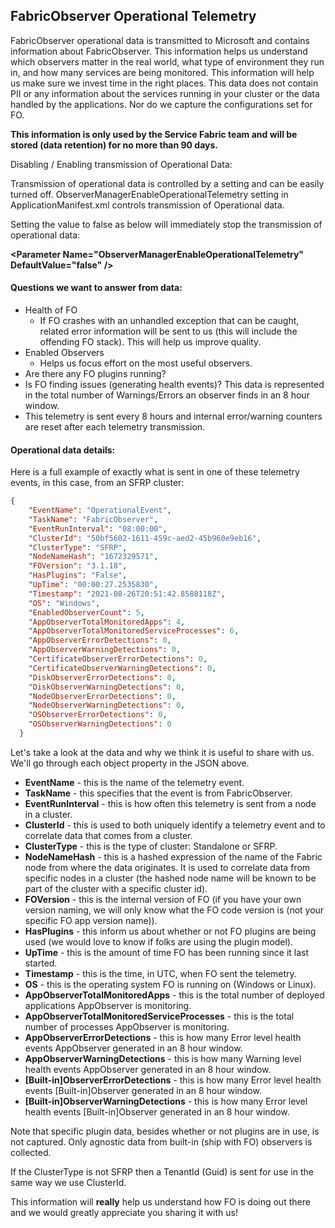 ## FabricObserver Operational Telemetry

FabricObserver operational data is transmitted to Microsoft and contains information about FabricObserver.  This information helps us understand which observers matter in the real world, what type of environment they run in, and how many services are being monitored. This information will help us make sure we invest time in the right places. This data does not contain PII or any information about the services running in your cluster or the data handled by the applications. Nor do we capture the configurations set for FO. 

**This information is only used by the Service Fabric team and will be stored (data retention) for no more than 90 days.** 

Disabling / Enabling transmission of Operational Data: 

Transmission of operational data is controlled by a setting and can be easily turned off. ObserverManagerEnableOperationalTelemetry setting in ApplicationManifest.xml controls transmission of Operational data. 

Setting the value to false as below will immediately stop the transmission of operational data: 

**\<Parameter Name="ObserverManagerEnableOperationalTelemetry" DefaultValue="false" />** 

#### Questions we want to answer from data: 

-	Health of FO 
       -	If FO crashes with an unhandled exception that can be caught, related error information will be sent to us (this will include the offending FO stack). This will help us improve quality. 
-	Enabled Observers 
    -	Helps us focus effort on the most useful observers.
-	Are there any FO plugins running?
-	Is FO finding issues (generating health events)? This data is represented in the total number of Warnings/Errors an observer finds in an 8 hour window.
-	This telemetry is sent every 8 hours and internal error/warning counters are reset after each telemetry transmission.

#### Operational data details: 

Here is a full example of exactly what is sent in one of these telemetry events, in this case, from an SFRP cluster: 

```JSON
{
    "EventName": "OperationalEvent",
    "TaskName": "FabricObserver",
    "EventRunInterval": "08:00:00",
    "ClusterId": "50bf5602-1611-459c-aed2-45b960e9eb16",
    "ClusterType": "SFRP",
    "NodeNameHash": "1672329571",
    "FOVersion": "3.1.18",
    "HasPlugins": "False",
    "UpTime": "00:00:27.2535830",
    "Timestamp": "2021-08-26T20:51:42.8588118Z",
    "OS": "Windows",
    "EnabledObserverCount": 5,
    "AppObserverTotalMonitoredApps": 4,
    "AppObserverTotalMonitoredServiceProcesses": 6,
    "AppObserverErrorDetections": 0,
    "AppObserverWarningDetections": 0,
    "CertificateObserverErrorDetections": 0,
    "CertificateObserverWarningDetections": 0,
    "DiskObserverErrorDetections": 0,
    "DiskObserverWarningDetections": 0,
    "NodeObserverErrorDetections": 0,
    "NodeObserverWarningDetections": 0,
    "OSObserverErrorDetections": 0,
    "OSObserverWarningDetections": 0
  }
```

Let's take a look at the data and why we think it is useful to share with us. We'll go through each object property in the JSON above.
-	**EventName** - this is the name of the telemetry event.
-	**TaskName** - this specifies that the event is from FabricObserver.
-	**EventRunInterval** - this is how often this telemetry is sent from a node in a cluster.
-	**ClusterId** - this is used to both uniquely identify a telemetry event and to correlate data that comes from a cluster.
-	**ClusterType** - this is the type of cluster: Standalone or SFRP.
-	**NodeNameHash** - this is a hashed expression of the name of the Fabric node from where the data originates. It is used to correlate data from specific nodes in a cluster (the hashed node name will be known to be part of the cluster with a specific cluster id).
-	**FOVersion** - this is the internal version of FO (if you have your own version naming, we will only know what the FO code version is (not your specific FO app version name)).
-	**HasPlugins** - this inform us about whether or not FO plugins are being used (we would love to know if folks are using the plugin model).
-	**UpTime** - this is the amount of time FO has been running since it last started.
-	**Timestamp** - this is the time, in UTC, when FO sent the telemetry.
-	**OS** - this is the operating system FO is running on (Windows or Linux).
-	**AppObserverTotalMonitoredApps** - this is the total number of deployed applications AppObserver is monitoring.
-	**AppObserverTotalMonitoredServiceProcesses** - this is the total number of processes AppObserver is monitoring.
-	**AppObserverErrorDetections** - this is how many Error level health events AppObserver generated in an 8 hour window.
-	**AppObserverWarningDetections** - this is how many Warning level health events AppObserver generated in an 8 hour window.
-	**[Built-in]ObserverErrorDetections** - this is how many Error level health events [Built-in]Observer generated in an 8 hour window.
-	**[Built-in]ObserverWarningDetections** - this is how many Error level health events [Built-in]Observer generated in an 8 hour window. 


Note that specific plugin data, besides whether or not plugins are in use, is not captured. Only agnostic data from built-in (ship with FO) observers is collected. 

If the ClusterType is not SFRP then a TenantId (Guid) is sent for use in the same way we use ClusterId. 

This information will **really** help us understand how FO is doing out there and we would greatly appreciate you sharing it with us!


